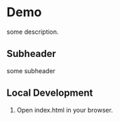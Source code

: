 # Demo

some description.

## Subheader

some subheader

## Local Development

1. Open index.html in your browser.